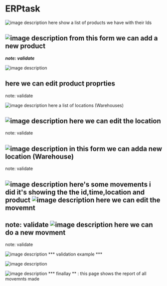 # ERPtask
![image description](photos/one.png)
here show a list of products we have with their Ids

![image description](photos/three.png)
from this form we can add a new product
------------------

***note: validate*** 

![image description](photos/two.png)

here we can edit product proprties
------------------
note: validate 

![image description](photos/four.png)
here a list of locations (Warehouses)

![image description](photos/six.png)
here we can edit the location 
------------------
note: validate 

![image description](photos/seven.png)
in this form we can adda new location (Warehouse)
------------------
note: validate 

![image description](photos/eight.png)
here's some movements i did it's showing the the id,time,location and product
![image description](photos/nine.png)
here we can edit the movemnt 
------------------
note: validate 
![image description](photos/ten.png)
here we can do a new movment 
------------------
note: validate 

![image description](photos/eleven.png)
*** validation example ***

![image description](photos/twelve.png)




![image description](photos/five.png)
*** finallay ** : this page shows the report of all movemnts made



